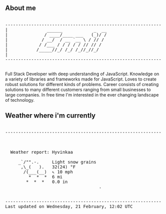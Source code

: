 ## About me

<pre>

--------------------------------------------------------------------------------------
|			    ______            _  __
|			   / ____/____ ___   (_)/ /
|			  / __/  / __ `__ \ / // / 
|			 / /___ / / / / / // // /  
|			/_____//_/ /_/ /_//_//_/   
|                           
--------------------------------------------------------------------------------------

</pre>

Full Stack Developer with deep understanding of JavaScript. Knowledge on a variety of libraries and frameworks made for JavaScript. Loves to create robust solutions for different kinds of problems. Career consists of creating solutions to many different customers ranging from small businesses to large companies. In free time I'm interested in the ever changing landscape of technology. 



## Weather where i'm currently  

<pre>

--------------------------------------------------------------------------------------


 
  Weather report: Hyvinkaa  
    
     _`/"".-.     Light snow grains  
      ,\_(   ).   32(24) °F  
       /(___(__)  ↖ 10 mph  
         *  *  *  6 mi  
        *  *  *   0.0 in  
                                    .


--------------------------------------------------------------------------------------
Last updated on Wednesday, 21 February, 12:02 UTC
</pre>
